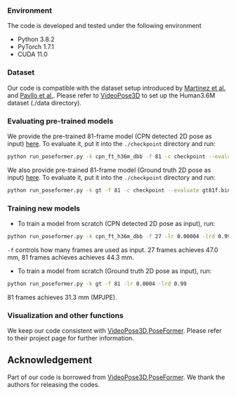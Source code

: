 ### Environment

The code is developed and tested under the following environment

* Python 3.8.2
* PyTorch 1.7.1
* CUDA 11.0

### Dataset

Our code is compatible with the dataset setup introduced by [Martinez et al.](https://github.com/una-dinosauria/3d-pose-baseline) and [Pavllo et al.](https://github.com/facebookresearch/VideoPose3D). Please refer to [VideoPose3D](https://github.com/facebookresearch/VideoPose3D) to set up the Human3.6M dataset  (./data directory). 

### Evaluating pre-trained models

We provide the pre-trained 81-frame model (CPN detected 2D pose as input) [here](https://drive.google.com/file/d/1oX5H5QpVoFzyD-Qz9aaP3RDWDb1v1sIy/view?usp=sharing). To evaluate it, put it into the `./checkpoint` directory and run:

```bash
python run_poseformer.py -k cpn_ft_h36m_dbb -f 81 -c checkpoint --evaluate detected81f.bin
```

We also provide pre-trained 81-frame model (Ground truth 2D pose as input) [here](https://drive.google.com/file/d/18wW4TdNYxF-zdt9oInmwQK9hEdRJnXzu/view?usp=sharing). To evaluate it, put it into the `./checkpoint` directory and run:

```bash
python run_poseformer.py -k gt -f 81 -c checkpoint --evaluate gt81f.bin
```


### Training new models

* To train a model from scratch (CPN detected 2D pose as input), run:

```bash
python run_poseformer.py -k cpn_ft_h36m_dbb -f 27 -lr 0.00004 -lrd 0.99
```

`-f` controls how many frames are used as input. 27 frames achieves 47.0 mm, 81 frames achieves achieves 44.3 mm. 

* To train a model from scratch (Ground truth 2D pose as input), run:

```bash
python run_poseformer.py -k gt -f 81 -lr 0.0004 -lrd 0.99
```

81 frames achieves 31.3 mm (MPJPE). 

### Visualization and other functions

We keep our code consistent with [VideoPose3D](https://github.com/facebookresearch/VideoPose3D),[PoseFormer](https://github.com/zczcwh/PoseFormer). Please refer to their project page for further information. 


## Acknowledgement

Part of our code is borrowed from [VideoPose3D](https://github.com/facebookresearch/VideoPose3D),[PoseFormer](https://github.com/zczcwh/PoseFormer). We thank the authors for releasing the codes.
